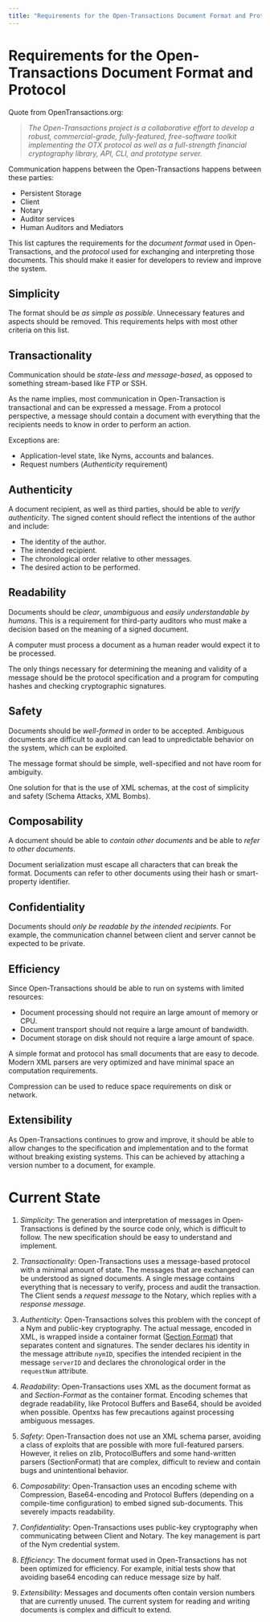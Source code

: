 ```yaml
---
title: "Requirements for the Open-Transactions Document Format and Protocol"
---
```


# Requirements for the Open-Transactions Document Format and Protocol

Quote from OpenTransactions.org:

> *The Open-Transactions project is a collaborative effort to develop a robust,
commercial-grade, fully-featured, free-software toolkit implementing the OTX
protocol as well as a full-strength financial cryptography library, API, CLI,
and prototype server.*

Communication happens between the Open-Transactions happens between these
parties:

* Persistent Storage
* Client
* Notary
* Auditor services
* Human Auditors and Mediators

This list captures the requirements for the *document format* used in
Open-Transactions, and the *protocol* used for exchanging and interpreting those
documents. This should make it easier for developers to review and improve the
system.


## Simplicity

The format should be *as simple as possible*. Unnecessary features and aspects
should be removed. This requirements helps with most other criteria on this
list.


## Transactionality

Communication should be *state-less and message-based*, as opposed to something
stream-based like FTP or SSH.

As the name implies, most communication in Open-Transaction is transactional
and can be expressed a message. From a protocol perspective, a message should
contain a document with everything that the recipients needs to know in
order to perform an action.

Exceptions are:
* Application-level state, like Nyms, accounts and balances.
* Request numbers (*Authenticity* requirement)

## Authenticity

A document recipient, as well as third parties, should be able to *verify
authenticity*. The signed content should reflect the intentions of the author
and include:

* The identity of the author.
* The intended recipient.
* The chronological order relative to other messages.
* The desired action to be performed.


## Readability

Documents should be *clear*, *unambiguous* and *easily understandable by
humans*.  This is a requirement for third-party auditors who must make a
decision based on the meaning of a signed document.

A computer must process a document as a human reader would expect it to be
processed.

The only things necessary for determining the meaning and validity of a message
should be the protocol specification and a program for computing hashes and
checking cryptographic signatures.


## Safety

Documents should be *well-formed* in order to be accepted. Ambiguous documents
are difficult to audit and can lead to unpredictable behavior on the system,
which can be exploited.

The message format should be simple, well-specified and not have room for
ambiguity.

One solution for that is the use of XML schemas, at the cost of simplicity and
safety (Schema Attacks, XML Bombs).


## Composability

A document should be able to *contain other documents* and be able to *refer to
other documents*.

Document serialization must escape all characters that can break the format.
Documents can refer to other documents using their hash or smart-property
identifier.


## Confidentiality

Documents should *only be readable by the intended recipients*. For example, the
communication channel between client and server cannot be expected to be
private.


## Efficiency

Since Open-Transactions should be able to run on systems with limited resources:

* Document processing should not require an large amount of memory or CPU.
* Document transport should not require a large amount of bandwidth.
* Document storage on disk should not require a large amount of space.

A simple format and protocol has small documents that are easy to decode. Modern
XML parsers are very optimized and have minimal space an computation
requirements.

Compression can be used to reduce space requirements on disk or network.


## Extensibility

As Open-Transactions continues to grow and improve, it should be able to allow
changes to the specification and implementation and to the format without
breaking existing systems. This can be achieved by attaching a version number
to a document, for example.


# Current State

1. *Simplicity*: The generation and interpretation of messages in
Open-Transactions is defined by the source code only, which is difficult to
follow. The new specification should be easy to understand and implement.

1. *Transactionality*: Open-Transactions uses a message-based protocol with a
minimal amount of state. The messages that are exchanged can be understood as
signed documents. A single message contains everything that is necessary
to verify, process and audit the transaction. The Client sends a _request
message_ to the Notary, which replies with a _response message_.

1. *Authenticity*: Open-Transactions solves this problem with the concept of a
Nym and public-key cryptography. The actual message, encoded in XML, is wrapped
inside a container format ([Section Format](SectionFormat.md)) that
separates content and signatures.  The sender declares his identity in the
message attribute `nymID`, specifies the intended recipient in the message
`serverID` and declares the chronological order in the `requestNum` attribute.

1. *Readability*: Open-Transactions uses XML as the document format as and
_Section-Format_ as the container format. Encoding schemes that degrade
readability, like Protocol Buffers and Base64, should be avoided when possible.
Opentxs has few precautions against processing ambiguous messages.

1. *Safety*: Open-Transaction does not use an XML schema parser, avoiding a
class of exploits that are possible with more full-featured parsers. However, it
relies on zlib, ProtocolBuffers and some hand-written parsers (SectionFormat)
that are complex, difficult to review and contain bugs and unintentional
behavior.

1. *Composability*: Open-Transaction uses an encoding scheme with Compression,
Base64-encoding and Protocol Buffers (depending on a compile-time configuration)
to embed signed sub-documents. This severely impacts readability.

1. *Confidentiality*: Open-Transactions uses public-key cryptography when
communicating between Client and Notary. The key management is part of the Nym
credential system.

1. *Efficiency*: The document format used in Open-Transactions has not been
optimized for efficiency. For example, initial tests show that avoiding base64
encoding can reduce message size by half.

1. *Extensibility*: Messages and documents often contain version numbers that
are currently unused. The current system for reading and writing documents is
complex and difficult to extend.
